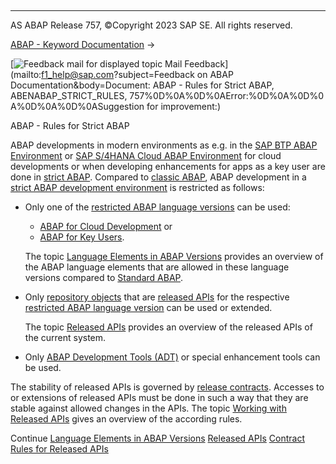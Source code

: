   

* * *

AS ABAP Release 757, ©Copyright 2023 SAP SE. All rights reserved.

[ABAP - Keyword Documentation](javascript:call_link\('abenabap.htm'\)) → 

 [![](Mail.gif?object=Mail.gif&sap-language=EN "Feedback mail for displayed topic") Mail Feedback](mailto:f1_help@sap.com?subject=Feedback on ABAP Documentation&body=Document: ABAP - Rules for Strict ABAP, ABENABAP_STRICT_RULES, 757%0D%0A%0D%0AError:%0D%0A%0D%0
A%0D%0A%0D%0ASuggestion for improvement:)

ABAP - Rules for Strict ABAP

ABAP developments in modern environments as e.g. in the [SAP BTP ABAP Environment](javascript:call_link\('abensap_btp_glosry.htm'\) "Glossary Entry") or [SAP S/4HANA Cloud ABAP Environment](javascript:call_link\('abens4_hana_cloud_abap_env_glosry.htm'\) "Glossary Entry") for cloud developments or when developing enhancements for apps as a key user are done in [strict ABAP](javascript:call_link\('abenstrict_abap_glosry.htm'\) "Glossary Entry"). Compared to [classic ABAP](javascript:call_link\('abenclassic_abap_glosry.htm'\) "Glossary Entry"), ABAP development in a [strict ABAP development environment](javascript:call_link\('abenstrict_abap_dev_envir_glosry.htm'\) "Glossary Entry") is restricted as follows:

-   Only one of the [restricted ABAP language versions](javascript:call_link\('abenrestricted_version_glosry.htm'\) "Glossary Entry") can be used:
    
    -   [ABAP for Cloud Development](javascript:call_link\('abenabap_for_sap_cloud_glosry.htm'\) "Glossary Entry") or
    -   [ABAP for Key Users](javascript:call_link\('abenabap_for_key_users_glosry.htm'\) "Glossary Entry").
    
    The topic [Language Elements in ABAP Versions](javascript:call_link\('abenrestricted_abap_elements.htm'\)) provides an overview of the ABAP language elements that are allowed in these language versions compared to [Standard ABAP](javascript:call_link\('abenstandard_abap_glosry.htm'\) "Glossary Entry").
    
-   Only [repository objects](javascript:call_link\('abenrepository_object_glosry.htm'\) "Glossary Entry") that are [released APIs](javascript:call_link\('abenreleased_api_glosry.htm'\) "Glossary Entry") for the respective [restricted ABAP language version](javascript:call_link\('abenrestricted_version_glosry.htm'\) "Glossary Entry") can be used or extended.
    
    The topic [Released APIs](javascript:call_link\('abenreleased_apis.htm'\)) provides an overview of the released APIs of the current system.
    
-   Only [ABAP Development Tools (ADT)](javascript:call_link\('abenadt_glosry.htm'\) "Glossary Entry") or special enhancement tools can be used.

The stability of released APIs is governed by [release contracts](javascript:call_link\('abenrelease_contract_glosry.htm'\) "Glossary Entry"). Accesses to or extensions of released APIs must be done in such a way that they are stable against allowed changes in the APIs. The topic [Working with Released APIs](javascript:call_link\('abenrestricted_apis.htm'\)) gives an overview of the according rules.

Continue
[Language Elements in ABAP Versions](javascript:call_link\('abenrestricted_abap_elements.htm'\))
[Released APIs](javascript:call_link\('abenreleased_apis.htm'\))
[Contract Rules for Released APIs](javascript:call_link\('abenrestricted_apis.htm'\))